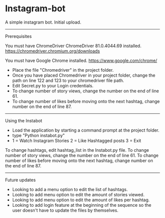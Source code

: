 # Instagram-bot
 A simple instagram bot. Initial upload.

-----------------------------

Prerequisites

You must have ChromeDriver ChromeDriver 81.0.4044.69 installed.
https://chromedriver.chromium.org/downloads

You must have Google Chrome installed.
https://www.google.com/chrome/


  - Place the file "Chromedriver" in the project folder.
  - Once you have placed Chromedriver in your project folder, change the path on line 122 and 123 to your chromedriver file path.
  - Edit Secret.py to your Login credentials.
  - To change number of story views, change the number on the end of line 61.
  - To change number of likes before moving onto the next hashtag, change number on the end of line 87.


-----------------------------

Using the Instabot

- Load the application by starting a command prompt at the project folder.
- type "Python instabot.py"
- 1 = Watch Instagram Stories
  2 = Like Hashtagged posts
  3 = Exit

To change hashtags, edit hashtag_list in the Instabot.py file.
To change number of story views, change the number on the end of line 61.
To change number of likes before moving onto the next hashtag, change number on the end of line 87.

-----------------------------

Future updates

- Looking to add a menu option to edit the list of hashtags.
- Looking to add menu option to edit the amount of stories viewed.
- Looking to add menu option to edit the amount of likes per hashtag.
- Looking to add login feature at the beginning of the sequence so the
  user doesn't have to update the files by themselves.
